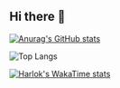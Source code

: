 ## Hi there 👋

[![Anurag's GitHub stats](https://github-readme-stats.vercel.app/api?username=hibatullahsyauqi&show_icons=true&theme=great-gatsby)](https://github.com/anuraghazra/github-readme-stats)

![Top Langs](https://github-readme-stats.vercel.app/api/top-langs/?username=hibatullahsyauqi&layout=compact&theme=great-gatsby)

[![Harlok's WakaTime stats](https://github-readme-stats.vercel.app/api/wakatime?username=hibatullahsyauqi)](https://github.com/anuraghazra/github-readme-stats)

<!--
**hibatullahsyauqi/hibatullahsyauqi** is a ✨ _special_ ✨ repository because its `README.md` (this file) appears on your GitHub profile.

Here are some ideas to get you started:

- 🔭 I’m currently working on ...
- 🌱 I’m currently learning ...
- 👯 I’m looking to collaborate on ...
- 🤔 I’m looking for help with ...
- 💬 Ask me about ...
- 📫 How to reach me: ...
- 😄 Pronouns: ...
- ⚡ Fun fact: ...
-->

